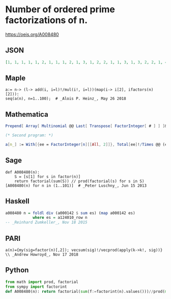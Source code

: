 # Number of ordered prime factorizations of n\.
https://oeis.org/A008480
## JSON
```JSON
[1, 1, 1, 1, 1, 2, 1, 1, 1, 2, 1, 3, 1, 2, 2, 1, 1, 3, 1, 3, 2, 2, 1, 4, 1, 2, 1, 3, 1, 6, 1, 1, 2, 2, 2, 6, 1, 2, 2, 4, 1, 6, 1, 3, 3, 2, 1, 5, 1, 3, 2, 3, 1, 4, 2, 4, 2, 2, 1, 12, 1, 2, 3, 1, 2, 6, 1, 3, 2, 6, 1, 10, 1, 2, 3, 3, 2, 6, 1, 5, 1, 2, 1, 12, 2, 2, 2, 4, 1, 12, 2, 3, 2, 2, 2, 6, 1, 3, 3, 6, 1]
```
## Maple
```Maple
a:= n-> (l-> add(i, i=l)!/mul(i!, i=l))(map(i-> i[2], ifactors(n)[2])):
seq(a(n), n=1..100);  # _Alois P. Heinz_, May 26 2018
```
## Mathematica
```Mathematica
Prepend[ Array[ Multinomial @@ Last[ Transpose[ FactorInteger[ # ] ] ]&, 100, 2 ], 1 ]
```
```Mathematica
(* Second program: *)
```
```Mathematica
a[n_] := With[{ee = FactorInteger[n][[All, 2]]}, Total[ee]!/Times @@ (ee!)]; Array[a, 101] (* _Jean-François Alcover_, Sep 15 2019 *)
```
## Sage
```Sage
def A008480(n):
    S = [s[1] for s in factor(n)]
    return factorial(sum(S)) // prod(factorial(s) for s in S)
[A008480(n) for n in (1..101)]  # _Peter Luschny_, Jun 15 2013
```
## Haskell
```Haskell
a008480 n = foldl div (a000142 $ sum es) (map a000142 es)
            where es = a124010_row n
-- _Reinhard Zumkeller_, Nov 18 2015
```
## PARI
```PARI
a(n)={my(sig=factor(n)[,2]); vecsum(sig)!/vecprod(apply(k->k!, sig))} \\ _Andrew Howroyd_, Nov 17 2018
```
## Python
```Python
from math import prod, factorial
from sympy import factorint
def A008480(n): return factorial(sum(f:=factorint(n).values()))//prod(map(factorial,f)) # _Chai Wah Wu_, Aug 05 2023
```
